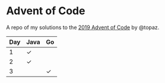 # Advent of Code
A repo of my solutions to the [2019 Advent of Code](https://adventofcode.com/2019/) by @topaz.

|Day|Java|Go|
|---|----|--|
| 1 |✓   |  |
| 2 |✓   |  |
| 3 |    |✓ |

